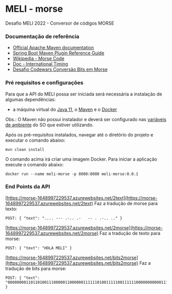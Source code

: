 # MELI - morse
Desafio MELI 2022 - Conversor de códigos MORSE

### Documentação de referência

* [Official Apache Maven documentation](https://maven.apache.org/guides/index.html)
* [Spring Boot Maven Plugin Reference Guide](https://docs.spring.io/spring-boot/docs/2.2.1.RELEASE/maven-plugin/)
* [Wikipedia - Morse Code](https://en.wikipedia.org/wiki/Morse_code)
* [Doc - International Timing](https://morsecode.world/international/timing.html)
* [Desafio Codewars Conversão Bits em Morse](https://www.codewars.com/kata/decode-the-morse-code-for-real/)

### Pré requisitos e configurações

Para que a API do MELI possa ser iniciada será necessária a instalação de algumas dependências:

- a máquina virtual do [Java 11](https://www.oracle.com/technetwork/java/javase/downloads/jdk11-downloads-5066655.html), o [Maven](https://maven.apache.org/download.cgi) e o [Docker](https://www.docker.com/get-started/)

Obs.: O Maven não possui instalador e deverá ser configurado nas [variáveis de ambiente](https://www.baeldung.com/install-maven-on-windows-linux-mac) do SO que estiver utilizando.

Após os pré-requisitos instalados, navegar até o diretório do projeto e executar o comando abaixo:

	mvn clean install

O comando acima irá criar uma imagem Docker. Para iniciar a aplicação execute o comando abaixo:

	docker run --name meli-morse -p 8080:8080 meli-morse:0.0.1


### End Points da API


[https://morse-1648997229537.azurewebsites.net/2text](https://morse-1648997229537.azurewebsites.net/2text)
Faz a tradução de morse para texto:

	POST: { "text": ".... --- .-.. .-   -- . .-.. .." } 

[https://morse-1648997229537.azurewebsites.net/2morse](https://morse-1648997229537.azurewebsites.net/2morse)
Faz a tradução de texto para morse:
    
    POST: { "text": "HOLA MELI" }

[https://morse-1648997229537.azurewebsites.net/bits2morse](https://morse-1648997229537.azurewebsites.net/bits2morse)
Faz a tradução de bits para morse:

    POST: { "text": "0000000011011010011100000110000001111110100111110011111100000000000111011111111011111011111000000101100011111100000111110011101100000100000" }

